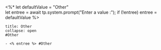  <%*
let defaultValue = "Other"  
let entree = await tp.system.prompt("Enter a value :");
if (!entree) entree = defaultValue
%>

`````ad-seealso
title: Other
collapse: open
#Other 

- <% entree %> #Other
`````
